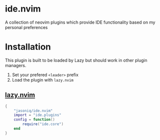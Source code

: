 # ide.nvim
A collection of neovim plugins which provide IDE functionality based on my personal preferences

# Installation

This plugin is built to be loaded by Lazy but should work in other plugin managers.

 1. Set your prefered `<leader>` prefix
 2. Load the plugin with `lazy.nvim`

## [lazy.nvim](https://github.com/folke/lazy.nvim)

```lua
{
    "jasoniq/ide.nvim"
    import = "ide.plugins"
    config = function()
        require("ide.core")
    end
}
```
